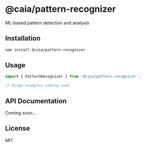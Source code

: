 # @caia/pattern-recognizer

ML-based pattern detection and analysis

## Installation

```bash
npm install @caia/pattern-recognizer
```

## Usage

```typescript
import { PatternRecognizer } from '@caia/pattern-recognizer';

// Usage examples coming soon
```

## API Documentation

Coming soon...

## License

MIT
